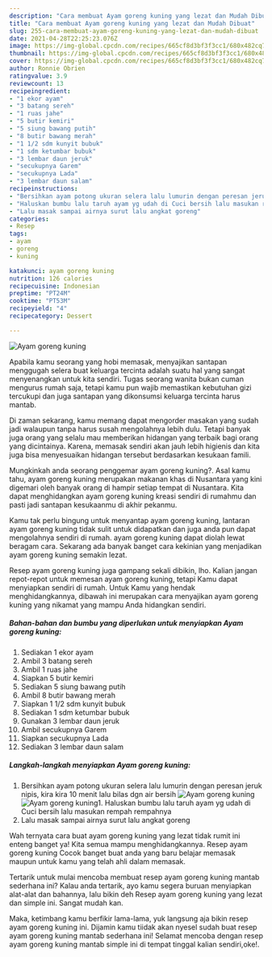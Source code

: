 ```yaml
---
description: "Cara membuat Ayam goreng kuning yang lezat dan Mudah Dibuat"
title: "Cara membuat Ayam goreng kuning yang lezat dan Mudah Dibuat"
slug: 255-cara-membuat-ayam-goreng-kuning-yang-lezat-dan-mudah-dibuat
date: 2021-04-28T22:25:23.076Z
image: https://img-global.cpcdn.com/recipes/665cf8d3bf3f3cc1/680x482cq70/ayam-goreng-kuning-foto-resep-utama.jpg
thumbnail: https://img-global.cpcdn.com/recipes/665cf8d3bf3f3cc1/680x482cq70/ayam-goreng-kuning-foto-resep-utama.jpg
cover: https://img-global.cpcdn.com/recipes/665cf8d3bf3f3cc1/680x482cq70/ayam-goreng-kuning-foto-resep-utama.jpg
author: Ronnie Obrien
ratingvalue: 3.9
reviewcount: 13
recipeingredient:
- "1 ekor ayam"
- "3 batang sereh"
- "1 ruas jahe"
- "5 butir kemiri"
- "5 siung bawang putih"
- "8 butir bawang merah"
- "1 1/2 sdm kunyit bubuk"
- "1 sdm ketumbar bubuk"
- "3 lembar daun jeruk"
- "secukupnya Garem"
- "secukupnya Lada"
- "3 lembar daun salam"
recipeinstructions:
- "Bersihkan ayam potong ukuran selera lalu lumurin dengan peresan jeruk nipis, kira kira 10 menit lalu bilas dgn air bersih"
- "Haluskan bumbu lalu taruh ayam yg udah di Cuci bersih lalu masukan rempah rempahnya"
- "Lalu masak sampai airnya surut lalu angkat goreng"
categories:
- Resep
tags:
- ayam
- goreng
- kuning

katakunci: ayam goreng kuning 
nutrition: 126 calories
recipecuisine: Indonesian
preptime: "PT24M"
cooktime: "PT53M"
recipeyield: "4"
recipecategory: Dessert

---
```



![Ayam goreng kuning](https://img-global.cpcdn.com/recipes/665cf8d3bf3f3cc1/680x482cq70/ayam-goreng-kuning-foto-resep-utama.jpg)

Apabila kamu seorang yang hobi memasak, menyajikan santapan menggugah selera buat keluarga tercinta adalah suatu hal yang sangat menyenangkan untuk kita sendiri. Tugas seorang  wanita bukan cuman mengurus rumah saja, tetapi kamu pun wajib memastikan kebutuhan gizi tercukupi dan juga santapan yang dikonsumsi keluarga tercinta harus mantab.

Di zaman  sekarang, kamu memang dapat mengorder masakan yang sudah jadi walaupun tanpa harus susah mengolahnya lebih dulu. Tetapi banyak juga orang yang selalu mau memberikan hidangan yang terbaik bagi orang yang dicintainya. Karena, memasak sendiri akan jauh lebih higienis dan kita juga bisa menyesuaikan hidangan tersebut berdasarkan kesukaan famili. 



Mungkinkah anda seorang penggemar ayam goreng kuning?. Asal kamu tahu, ayam goreng kuning merupakan makanan khas di Nusantara yang kini digemari oleh banyak orang di hampir setiap tempat di Nusantara. Kita dapat menghidangkan ayam goreng kuning kreasi sendiri di rumahmu dan pasti jadi santapan kesukaanmu di akhir pekanmu.

Kamu tak perlu bingung untuk menyantap ayam goreng kuning, lantaran ayam goreng kuning tidak sulit untuk didapatkan dan juga anda pun dapat mengolahnya sendiri di rumah. ayam goreng kuning dapat diolah lewat beragam cara. Sekarang ada banyak banget cara kekinian yang menjadikan ayam goreng kuning semakin lezat.

Resep ayam goreng kuning juga gampang sekali dibikin, lho. Kalian jangan repot-repot untuk memesan ayam goreng kuning, tetapi Kamu dapat menyiapkan sendiri di rumah. Untuk Kamu yang hendak menghidangkannya, dibawah ini merupakan cara menyajikan ayam goreng kuning yang nikamat yang mampu Anda hidangkan sendiri.

<!--inarticleads1-->

##### Bahan-bahan dan bumbu yang diperlukan untuk menyiapkan Ayam goreng kuning:

1. Sediakan 1 ekor ayam
1. Ambil 3 batang sereh
1. Ambil 1 ruas jahe
1. Siapkan 5 butir kemiri
1. Sediakan 5 siung bawang putih
1. Ambil 8 butir bawang merah
1. Siapkan 1 1/2 sdm kunyit bubuk
1. Sediakan 1 sdm ketumbar bubuk
1. Gunakan 3 lembar daun jeruk
1. Ambil secukupnya Garem
1. Siapkan secukupnya Lada
1. Sediakan 3 lembar daun salam




<!--inarticleads2-->

##### Langkah-langkah menyiapkan Ayam goreng kuning:

1. Bersihkan ayam potong ukuran selera lalu lumurin dengan peresan jeruk nipis, kira kira 10 menit lalu bilas dgn air bersih
<img src="https://img-global.cpcdn.com/steps/8d54defcffa44d94/160x128cq70/ayam-goreng-kuning-langkah-memasak-1-foto.jpg" alt="Ayam goreng kuning"><img src="https://img-global.cpcdn.com/steps/bd3deb53deb19124/160x128cq70/ayam-goreng-kuning-langkah-memasak-1-foto.jpg" alt="Ayam goreng kuning">1. Haluskan bumbu lalu taruh ayam yg udah di Cuci bersih lalu masukan rempah rempahnya
1. Lalu masak sampai airnya surut lalu angkat goreng




Wah ternyata cara buat ayam goreng kuning yang lezat tidak rumit ini enteng banget ya! Kita semua mampu menghidangkannya. Resep ayam goreng kuning Cocok banget buat anda yang baru belajar memasak maupun untuk kamu yang telah ahli dalam memasak.

Tertarik untuk mulai mencoba membuat resep ayam goreng kuning mantab sederhana ini? Kalau anda tertarik, ayo kamu segera buruan menyiapkan alat-alat dan bahannya, lalu bikin deh Resep ayam goreng kuning yang lezat dan simple ini. Sangat mudah kan. 

Maka, ketimbang kamu berfikir lama-lama, yuk langsung aja bikin resep ayam goreng kuning ini. Dijamin kamu tiidak akan nyesel sudah buat resep ayam goreng kuning mantab sederhana ini! Selamat mencoba dengan resep ayam goreng kuning mantab simple ini di tempat tinggal kalian sendiri,oke!.

